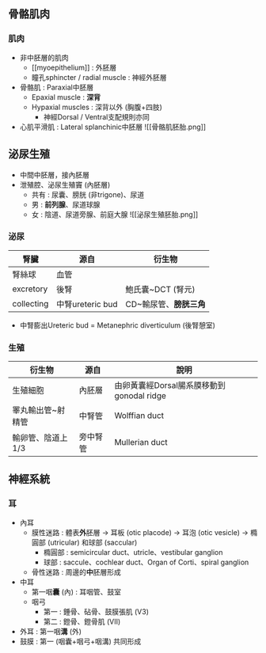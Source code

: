 ## 骨骼肌肉
### 肌肉
- 非中胚層的肌肉
	- [[myoepithelium]] : 外胚層
	- 瞳孔sphincter / radial muscle : 神經外胚層
- 骨骼肌 : Paraxial中胚層
	- Epaxial muscle : **深背**
	- Hypaxial muscles : 深背以外 (胸腹+四肢)
		- 神經Dorsal / Ventral支配規則亦同
- 心肌平滑肌 : Lateral splanchinic中胚層
![[骨骼肌胚胎.png]]
## 泌尿生殖
- 中間中胚層，接內胚層
- 泄殖腔、泌尿生殖竇 (內胚層)
	- 共有 : 尿囊、膀胱 (非trigone)、尿道
	- 男 : **前列腺**、尿道球腺
	- 女 : 陰道、尿道旁腺、前庭大腺
![[泌尿生殖胚胎.png]]
### 泌尿
| 腎臟       | 源自               | 衍生物               |
|------------|--------------------|----------------------|
| 腎絲球     | 血管               |                      |
| excretory  | 後腎               | 鮑氏囊~DCT (腎元)    |
| collecting | 中腎ureteric bud | CD~輸尿管、**膀胱三角**  |
- 中腎膨出Ureteric bud = Metanephric diverticulum (後腎憩室)
### 生殖
| 衍生物       | 源自     | 說明                                      |
|--------------|----------|-------------------------------------------|
| 生殖細胞     | 內胚層   | 由卵黃囊經Dorsal腸系膜移動到gonodal ridge |
| 睪丸輸出管~射精管  | 中腎管   | Wolffian duct                                   |
| 輸卵管、陰道上1/3 | 旁中腎管 | Mullerian duct                           |
## 神經系統
### 耳
- 內耳
	- 膜性迷路 : 體表**外**胚層 -> 耳板 (otic placode) -> 耳泡 (otic vesicle) -> 橢圓部 (utricular) 和球部 (saccular)
		- 橢圓部 : semicircular duct、utricle、vestibular ganglion
		- 球部 : saccule、cochlear duct、Organ of Corti、spiral ganglion
	- 骨性迷路 : 周邊的**中**胚層形成
- 中耳
	- 第一咽**囊** (內) : 耳咽管、鼓室
	- 咽弓
		- 第一 : 錘骨、砧骨、鼓膜張肌 (V3)
		- 第二 : 鐙骨、鐙骨肌 (VII)
- 外耳 : 第一咽**溝** (外)
- 鼓膜 : 第一 (咽囊+咽弓+咽溝) 共同形成